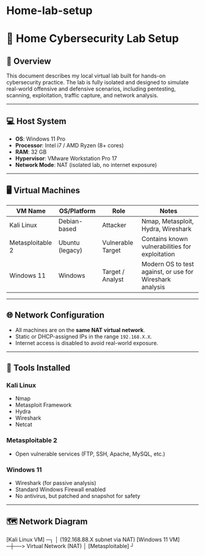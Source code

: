 # Home-lab-setup
# 🧪 Home Cybersecurity Lab Setup

## 🔧 Overview

This document describes my local virtual lab built for hands-on cybersecurity practice. The lab is fully isolated and designed to simulate real-world offensive and defensive scenarios, including pentesting, scanning, exploitation, traffic capture, and network analysis.

---

## 💻 Host System

- **OS**: Windows 11 Pro
- **Processor**: Intel i7 / AMD Ryzen (8+ cores)
- **RAM**: 32 GB
- **Hypervisor**: VMware Workstation Pro 17
- **Network Mode**: NAT (isolated lab, no internet exposure)

---

## 🖥️ Virtual Machines

| VM Name         | OS/Platform      | Role        | Notes |
|------------------|------------------|-------------|-------|
| Kali Linux       | Debian-based     | Attacker    | Nmap, Metasploit, Hydra, Wireshark |
| Metasploitable 2 | Ubuntu (legacy)  | Vulnerable Target | Contains known vulnerabilities for exploitation |
| Windows 11       | Windows          | Target / Analyst | Modern OS to test against, or use for Wireshark analysis |

---

## 🌐 Network Configuration

- All machines are on the **same NAT virtual network**.
- Static or DHCP-assigned IPs in the range `192.168.X.X`.
- Internet access is disabled to avoid real-world exposure.

---

## 🧰 Tools Installed

### Kali Linux
- Nmap
- Metasploit Framework
- Hydra
- Wireshark
- Netcat

### Metasploitable 2
- Open vulnerable services (FTP, SSH, Apache, MySQL, etc.)

### Windows 11
- Wireshark (for passive analysis)
- Standard Windows Firewall enabled
- No antivirus, but patched and snapshot for safety

---

## 🗺️ Network Diagram
[Kali Linux VM] ─┐
│ (192.168.88.X subnet via NAT)
[Windows 11 VM] ─┼──> Virtual Network (NAT)
│
[Metasploitable] ┘
